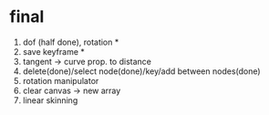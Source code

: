 # final

1. dof (half done), rotation *
2. save keyframe *
3. tangent ->  curve prop. to distance
4. delete(done)/select node(done)/key/add between nodes(done)
5. rotation manipulator
6. clear canvas -> new array
7. linear skinning

